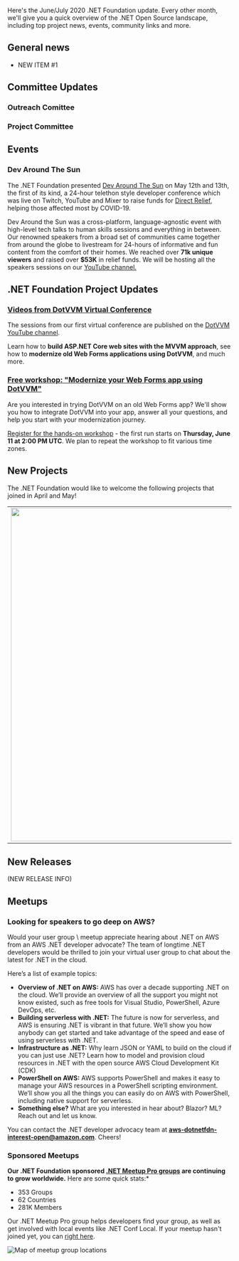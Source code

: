 Here's the June/July 2020 .NET Foundation update. Every other month, we'll give you a quick overview of the .NET Open Source landscape, including top project news, events, community links and more.

## General news

- NEW ITEM #1



## Committee Updates

### Outreach Comittee

### Project Committee  

## Events

### Dev Around The Sun

The .NET Foundation presented [Dev Around The Sun](https://devaroundthesun.org) on May 12th and 13th, the first of its kind, a 24-hour telethon style developer conference which was live on Twitch, YouTube and Mixer to raise funds for [Direct Relief](https://www.directrelief.org/emergency/coronavirus-outbreak/), helping those affected most by COVID-19.  

Dev Around the Sun was a cross-platform, language-agnostic event with high-level tech talks to human skills sessions and everything in between.  Our renowned speakers from a broad set of communities came together from around the globe to livestream for 24-hours of informative and fun content from the comfort of their homes.  We reached over **71k unique viewers** and raised over **$53K** in relief funds.  We will be hosting all the speakers sessions on our [YouTube channel.](https://www.youtube.com/channel/UCG-Vejli7U-3GldOH_b8I6A)

## .NET Foundation Project Updates

### [Videos from DotVVM Virtual Conference](https://www.youtube.com/watch?v=-Dk0gOQxKaU&list=PLq1wAETqUjIZSx6VKcTBXjmnWSYwzU6Sk&index=1)

The sessions from our first virtual conference are published on the [DotVVM YouTube channel](https://www.youtube.com/watch?v=-Dk0gOQxKaU&list=PLq1wAETqUjIZSx6VKcTBXjmnWSYwzU6Sk&index=1).
 
Learn how to **build ASP.NET Core web sites with the MVVM approach**, see how to **modernize old Web Forms applications using DotVVM**, and much more.

### [Free workshop: "Modernize your Web Forms app using DotVVM"](https://www.dotvvm.com/blog/73/Free-workshop-Modernize-your-Web-Forms-app-using-DotVVM)

Are you interested in trying DotVVM on an old Web Forms app? We'll show you how to integrate DotVVM into your app, answer all your questions, and help you start with your modernization journey.
 
[Register for the hands-on workshop](https://www.dotvvm.com/blog/73/Free-workshop-Modernize-your-Web-Forms-app-using-DotVVM) - the first run starts on **Thursday, June 11 at 2:00 PM UTC**. We plan to repeat the workshop to fit various time zones.


## New Projects

The .NET Foundation would like to welcome the following projects that joined in April and May!

|  |  |
| ------------------- |--------------------|
| <img width="750px" src="https://user-images.githubusercontent.com/1334951/76426382-3975ee00-6368-11ea-97cf-fee658b2ce35.png" width="750px"> | **ResX Resource Manager**  The most popular tool to localize and manage all kind of applications with resx-based resources.  Shows all resources of a solution and let's you edit the strings and their localizations in a well-arranged data grid.|


## New Releases

(NEW RELEASE INFO)

## Meetups
### Looking for speakers to go deep on AWS?

Would your user group \ meetup appreciate hearing about .NET on AWS from an AWS .NET developer advocate? The team of longtime .NET developers would be thrilled to join your virtual user group to chat about the latest for .NET in the cloud. 

Here’s a list of example topics:
- **Overview of .NET on AWS:** AWS has over a decade supporting .NET on the cloud. We’ll provide an overview of all the support you might not know existed, such as free tools for Visual Studio, PowerShell, Azure DevOps, etc.
- **Building serverless with .NET:** The future is now for serverless, and AWS is ensuring .NET is vibrant in that future. We’ll show you how anybody can get started and take advantage of the speed and ease of using serverless with .NET.
- **Infrastructure as .NET:** Why learn JSON or YAML to build on the cloud if you can just use .NET? Learn how to model and provision cloud resources in .NET with the open source AWS Cloud Development Kit (CDK)
- **PowerShell on AWS:** AWS supports PowerShell and makes it easy to manage your AWS resources in a PowerShell scripting environment. We’ll show you all the things you can easily do on AWS with PowerShell, including native support for serverless. 
- **Something else?** What are you interested in hear about? Blazor? ML? Reach out and let us know.

You can contact the .NET developer advocacy team at **[aws-dotnetfdn-interest-open@amazon.com](mailto://aws-dotnetfdn-interest-open@amazon.com)**. Cheers!

### Sponsored Meetups
**Our .NET Foundation sponsored [.NET Meetup Pro groups](https://www.meetup.com/pro/dotnet) are continuing to grow worldwide.** Here are some quick stats:*
* 353 Groups
* 62 Countries
*	281K Members

Our .NET Meetup Pro group helps developers find your group, as well as get involved with local events like .NET Conf Local. If your meetup hasn't joined yet, you can [right here](https://aka.ms/add-dotnet-meetup).

![Map of meetup group locations](https://user-images.githubusercontent.com/1427284/74241694-64015800-4c91-11ea-9431-736bc05717a0.png)
